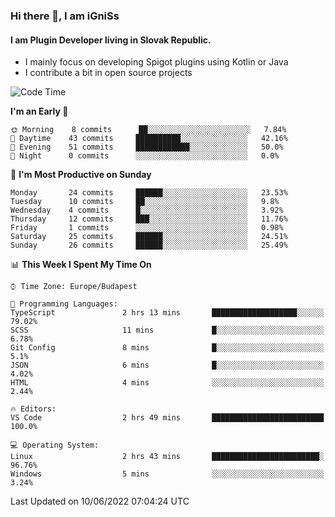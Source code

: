 ### Hi there 👋, I am iGniSs

#### I am Plugin Developer living in Slovak Republic.
- I mainly focus on developing Spigot plugins using Kotlin or Java
- I contribute a bit in open source projects

<!--START_SECTION:waka-->
![Code Time](http://img.shields.io/badge/Code%20Time-781%20hrs%2048%20mins-blue)

**I'm an Early 🐤** 

```text
🌞 Morning    8 commits      ██░░░░░░░░░░░░░░░░░░░░░░░   7.84% 
🌆 Daytime    43 commits     ██████████░░░░░░░░░░░░░░░   42.16% 
🌃 Evening    51 commits     ████████████░░░░░░░░░░░░░   50.0% 
🌙 Night      0 commits      ░░░░░░░░░░░░░░░░░░░░░░░░░   0.0%

```
📅 **I'm Most Productive on Sunday** 

```text
Monday       24 commits     ██████░░░░░░░░░░░░░░░░░░░   23.53% 
Tuesday      10 commits     ██░░░░░░░░░░░░░░░░░░░░░░░   9.8% 
Wednesday    4 commits      █░░░░░░░░░░░░░░░░░░░░░░░░   3.92% 
Thursday     12 commits     ███░░░░░░░░░░░░░░░░░░░░░░   11.76% 
Friday       1 commits      ░░░░░░░░░░░░░░░░░░░░░░░░░   0.98% 
Saturday     25 commits     ██████░░░░░░░░░░░░░░░░░░░   24.51% 
Sunday       26 commits     ██████░░░░░░░░░░░░░░░░░░░   25.49%

```


📊 **This Week I Spent My Time On** 

```text
⌚︎ Time Zone: Europe/Budapest

💬 Programming Languages: 
TypeScript               2 hrs 13 mins       ███████████████████░░░░░░   79.02% 
SCSS                     11 mins             █░░░░░░░░░░░░░░░░░░░░░░░░   6.78% 
Git Config               8 mins              █░░░░░░░░░░░░░░░░░░░░░░░░   5.1% 
JSON                     6 mins              █░░░░░░░░░░░░░░░░░░░░░░░░   4.02% 
HTML                     4 mins              ░░░░░░░░░░░░░░░░░░░░░░░░░   2.44%

🔥 Editors: 
VS Code                  2 hrs 49 mins       █████████████████████████   100.0%

💻 Operating System: 
Linux                    2 hrs 43 mins       ████████████████████████░   96.76% 
Windows                  5 mins              ░░░░░░░░░░░░░░░░░░░░░░░░░   3.24%

```


 Last Updated on 10/06/2022 07:04:24 UTC
<!--END_SECTION:waka-->